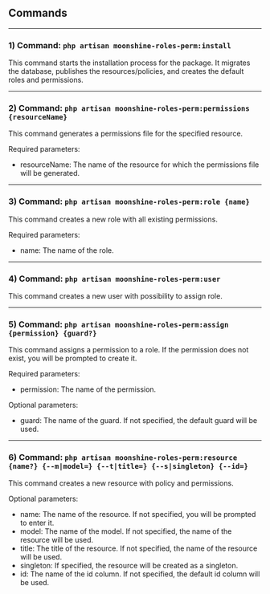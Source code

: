 ## Commands

---

### 1) Command: `php artisan moonshine-roles-perm:install`

This command starts the installation process for the package.
It migrates the database, publishes the resources/policies, and creates
the default roles and permissions.

---

### 2) Command: `php artisan moonshine-roles-perm:permissions {resourceName}`

This command generates a permissions file for the specified resource.

Required parameters:

-   resourceName: The name of the resource for which the permissions file will be generated.

---

### 3) Command: `php artisan moonshine-roles-perm:role {name}`

This command creates a new role with all existing permissions.

Required parameters:

-   name: The name of the role.

---

### 4) Command: `php artisan moonshine-roles-perm:user`

This command creates a new user with possibility to assign role.

---

### 5) Command: `php artisan moonshine-roles-perm:assign {permission} {guard?}`

This command assigns a permission to a role. If the permission does not exist, you will be prompted to create it.

Required parameters:

-   permission: The name of the permission.

Optional parameters:

-   guard: The name of the guard. If not specified, the default guard will be used.

---

### 6) Command: `php artisan moonshine-roles-perm:resource {name?} {--m|model=} {--t|title=} {--s|singleton} {--id=}`

This command creates a new resource with policy and permissions.

Optional parameters:

-   name: The name of the resource. If not specified, you will be prompted to enter it.
-   model: The name of the model. If not specified, the name of the resource will be used.
-   title: The title of the resource. If not specified, the name of the resource will be used.
-   singleton: If specified, the resource will be created as a singleton.
-   id: The name of the id column. If not specified, the default id column will be used.
